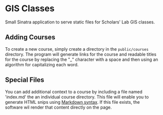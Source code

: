 # GIS Classes

Small Sinatra application to serve static files for Scholars' Lab
GIS classes. 

## Adding Courses

To create a new course, simply create a directory in the
`public/courses` directory. The program will generate links for the
course and readable titles for the course by replacing the "_" character
with a space and then using an algorithm for capitalizing each word.

## Special Files
You can add additional context to a course by including a file named
'index.md' the an individual course directory. This file will enable you
to generate HTML snips using [Markdown syntax][md]. If this file exists,
the software wil render that content directly on the page.

[md]: http://daringfireball.net/projects/markdown/syntax "Markdown
Syntax"
